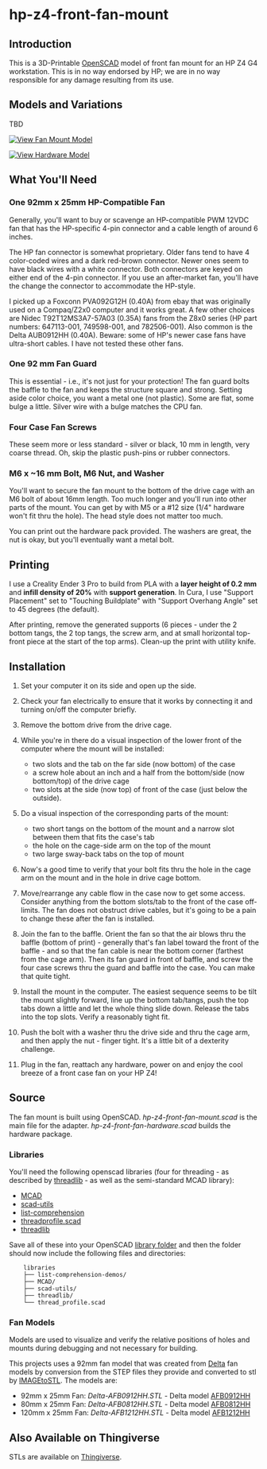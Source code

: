 # hp-z4-front-fan-mount

## Introduction

This is a 3D-Printable [OpenSCAD](https://openscad.org/) model of front fan
mount for an HP Z4 G4 workstation. This is in no way endorsed by HP; we are in
no way responsible for any damage resulting from its use.

## Models and Variations

TBD

[![View Fan Mount Model](../media/media/hp-z4-front-fan-mount.icon.png)](../media/media/hp-z4-front-fan-mount.stl "View Model of Fan Mount")

[![View Hardware Model](../media/media/hp-z4-front-fan-hardware.icon.png)](../media/media/hp-z4-front-fan-hardware.stl "View Model of Hardware")

## What You'll Need

### One 92mm x 25mm HP-Compatible Fan

Generally, you'll want to buy or scavenge an HP-compatible PWM 12VDC fan that
has the HP-specific 4-pin connector and a cable length of around 6 inches.

The HP fan connector is somewhat proprietary. Older fans tend to have 4
color-coded wires and a dark red-brown connector. Newer ones seem to have black
wires with a white connector. Both connectors are keyed on either end of
the 4-pin connector. If you use an after-market fan, you'll have the change the
connector to accommodate the HP-style.

I picked up a Foxconn PVA092G12H (0.40A) from ebay that was originally used on a
Compaq/Z2x0 computer and it works great. A few other choices are Nidec
T92T12MS3A7-57A03 (0.35A) fans from the Z8x0 series (HP part
numbers: 647113-001, 749598-001, and 782506-001). Also common is the Delta
AUB0912HH (0.40A). Beware: some of HP's newer case fans have ultra-short cables.
I have not tested these other fans.

### One 92 mm Fan Guard

This is essential - i.e., it's not just for your protection\! The fan guard
bolts the baffle to the fan and keeps the structure square and strong. Setting
aside color choice, you want a metal one (not plastic). Some are flat, some
bulge a little. Silver wire with a bulge matches the CPU fan.

### Four Case Fan Screws

These seem more or less standard - silver or black, 10 mm in length, very coarse
thread. Oh, skip the plastic push-pins or rubber connectors.

### M6 x ~16 mm Bolt, M6 Nut, and Washer

You'll want to secure the fan mount to the bottom of the drive cage with an M6
bolt of about 16mm length. Too much longer and you'll run into other parts of
the mount. You can get by with M5 or a \#12 size (1/4" hardware won't fit thru
the hole). The head style does not matter too much.

You can print out the hardware pack provided. The washers are great, the nut is
okay, but you'll eventually want a metal bolt.

## Printing

I use a Creality Ender 3 Pro to build from PLA with a **layer height of 0.2 mm**
and **infill density of 20%** with **support generation**. In Cura, I use
"Support Placement" set to "Touching Buildplate" with "Support Overhang Angle"
set to 45 degrees (the default).

After printing, remove the generated supports (6 pieces - under the 2 bottom
tangs, the 2 top tangs, the screw arm, and at small horizontal top-front piece
at the start of the top arms). Clean-up the print with utility knife.

## Installation

1.  Set your computer it on its side and open up the side.

2.  Check your fan electrically to ensure that it works by connecting it and
    turning on/off the computer briefly.

3.  Remove the bottom drive from the drive cage.

4.  While you're in there do a visual inspection of the lower front of the
    computer where the mount will be installed:
    
    - two slots and the tab on the far side (now bottom) of the case
    - a screw hole about an inch and a half from the bottom/side (now
      bottom/top) of the drive cage
    - two slots at the side (now top) of front of the case (just below the
      outside).

5.  Do a visual inspection of the corresponding parts of the mount:
    
    - two short tangs on the bottom of the mount and a narrow slot between them
      that fits the case's tab
    - the hole on the cage-side arm on the top of the mount
    - two large sway-back tabs on the top of mount

6.  Now's a good time to verify that your bolt fits thru the hole in the cage
    arm on the mount and in the hole in drive cage bottom.

7.  Move/rearrange any cable flow in the case now to get some access. Consider
    anything from the bottom slots/tab to the front of the case off-limits. The
    fan does not obstruct drive cables, but it's going to be a pain to change
    these after the fan is installed.

8.  Join the fan to the baffle. Orient the fan so that the air blows thru the
    baffle (bottom of print) - generally that's fan label toward the front of
    the baffle - and so that the fan cable is near the bottom corner (farthest
    from the cage arm). Then its fan guard in front of baffle, and screw the
    four case screws thru the guard and baffle into the case. You can make that
    quite tight.

9.  Install the mount in the computer. The easiest sequence seems to be tilt the
    mount slightly forward, line up the bottom tab/tangs, push the top tabs down
    a little and let the whole thing slide down. Release the tabs into the top
    slots. Verify a reasonably tight fit.

10. Push the bolt with a washer thru the drive side and thru the cage arm, and
    then apply the nut - finger tight. It's a little bit of a dexterity
    challenge.

11. Plug in the fan, reattach any hardware, power on and enjoy the cool breeze
    of a front case fan on your HP Z4\!

## Source

The fan mount is built using OpenSCAD. *hp-z4-front-fan-mount.scad* is the main
file for the adapter. *hp-z4-front-fan-hardware.scad* builds the hardware
package.

### Libraries

You'll need the following openscad libraries (four for threading - as described
by [threadlib](https://github.com/adrianschlatter/threadlib) - as well as the
semi-standard MCAD library):

- [MCAD](https://github.com/openscad/MCAD)
- [scad-utils](https://github.com/openscad/scad-utils)
- [list-comprehension](https://github.com/openscad/list-comprehension-demos)
- [threadprofile.scad](https://github.com/MisterHW/IoP-satellite/blob/master/OpenSCAD%20bottle%20threads/thread_profile.scad)
- [threadlib](https://github.com/adrianschlatter/threadlib)

Save all of these into your OpenSCAD [library
folder](https://wikibooks.org/wiki/OpenSCAD_User_Manual/Libraries) and then the
folder should now include the following files and directories:

```
    libraries
    ├── list-comprehension-demos/
    ├── MCAD/
    ├── scad-utils/
    ├── threadlib/
    └── thread_profile.scad
```

### Fan Models

Models are used to visualize and verify the relative positions of holes and
mounts during debugging and not necessary for building.

This projects uses a 92mm fan model that was created from [Delta](https://www.delta-fan.com) fan
models by conversion from the STEP files they provide and converted to stl by 
[IMAGEtoSTL](https://imagetostl.com/convert/file/stp/to/stl). The models are:

- 92mm x 25mm Fan: _Delta-AFB0912HH.STL_ - Delta model [AFB0912HH](https://www.delta-fan.com/AFB0912HH.html)
- 80mm x 25mm Fan: _Delta-AFB0812HH.STL_ - Delta model [AFB0812HH](https://www.delta-fan.com/AFB0812HH.html)
- 120mm x 25mm Fan: _Delta-AFB1212HH.STL_ - Delta model [AFB1212HH](https://www.delta-fan.com/AFB1212HH.html)

## Also Available on Thingiverse

STLs are available on [Thingiverse](https://www.thingiverse.com/thing:).
